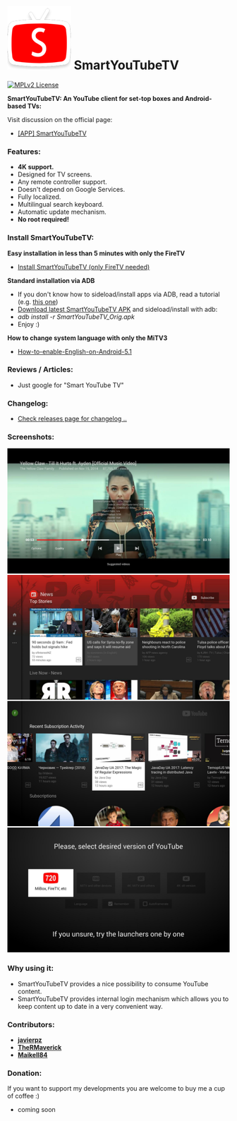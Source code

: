 ![Logo of SmartYouTubeTV](screenshots/smartyoutubetv-logo_small.png "Logo of SmartYouTubeTV") SmartYouTubeTV
=========

[![MPLv2 License](http://img.shields.io/badge/license-MPLv2-blue.svg?style=flat-square)](https://www.mozilla.org/MPL/2.0/)

__SmartYouTubeTV: An YouTube client for set-top boxes and Android-based TVs:__

Visit discussion on the official page: 
 * <a href="https://smartyoutubetv.github.io/#comment-3432484129" target="_blank">[APP] SmartYouTubeTV</a>

### Features:

 * __4K support.__
 * Designed for TV screens.
 * Any remote controller support.
 * Doesn't depend on Google Services.
 * Fully localized.
 * Multilingual search keyboard.
 * Automatic update mechanism.
 * __No root required!__

### Install SmartYouTubeTV:

__Easy installation in less than 5 minutes with only the FireTV__
 * <a href="https://github.com/yuliskov/SmartYouTubeTV/wiki/Install-SmartYouTubeTV-(only-FireTV-needed)">Install SmartYouTubeTV (only FireTV needed)</a>

__Standard installation via ADB__
 * If you don't know how to sideload/install apps via ADB, read a tutorial (e.g. <a href="http://kodi.wiki/view/HOW-TO:Install_Kodi_on_Fire_TV" target="_blank">this one</a>)
 * <a href="https://github.com/yuliskov/SmartYouTubeTV/releases" target="_blank">Download latest SmartYouTubeTV APK</a> and sideload/install with adb: 
 * *adb install -r SmartYouTubeTV_Orig.apk*
 * Enjoy :)

__How to change system language with only the MiTV3__
 * [How-to-enable-English-on-Android-5.1](https://github.com/yuliskov/SmartYouTubeTV/wiki/How-to-enable-English-on-Android-5.1)
 
### Reviews / Articles:
 * Just google for "Smart YouTube TV"
 
### Changelog:
 * [Check releases page for changelog ..](https://github.com/yuliskov/SmartYouTubeTV/releases)

### Screenshots:

![Screenshot of SmartYouTubeTV](screenshots/smartyoutubetv_screenshot_01.jpg "Screenshot of SmartYouTubeTV")
![Screenshot of SmartYouTubeTV](screenshots/smartyoutubetv_screenshot_02.jpg "Screenshot of SmartYouTubeTV")
![Screenshot of SmartYouTubeTV](screenshots/smartyoutubetv_screenshot_04.jpg "Screenshot of SmartYouTubeTV")
![Screenshot of SmartYouTubeTV](screenshots/smartyoutubetv_screenshot_05.jpg "Screenshot of SmartYouTubeTV")

### Why using it:
 * SmartYouTubeTV provides a nice possibility to consume YouTube content.
 * SmartYouTubeTV provides internal login mechanism which allows you to keep content up to date in a very convenient way.

### Contributors:
 * __[javierpz](https://github.com/javierpz)__
 * __[TheRMaverick](https://github.com/TheRMaverick)__
 * __[Maikell84](https://github.com/Maikell84)__
 
### Donation:
If you want to support my developments you are welcome to buy me a cup of coffee :)
 * coming soon
